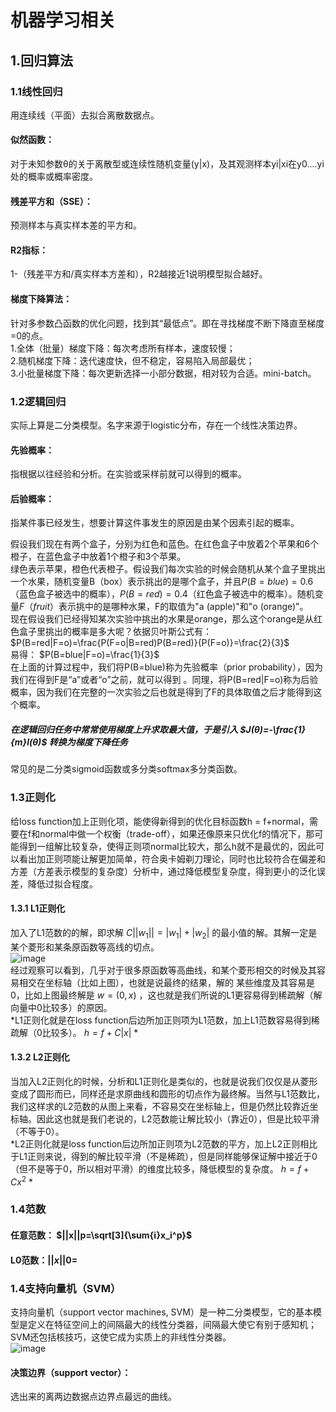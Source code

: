 # 机器学习相关  
## 1.回归算法   
### 1.1线性回归  
用连续线（平面）去拟合离散数据点。  
#### 似然函数：
对于未知参数θ的关于离散型或连续性随机变量(y|x)，及其观测样本yi|xi在y0....yi处的概率或概率密度。  
#### 残差平方和（SSE）：
预测样本与真实样本差的平方和。   
#### R2指标：
1-（残差平方和/真实样本方差和），R2越接近1说明模型拟合越好。   
#### 梯度下降算法：
针对多参数凸函数的优化问题，找到其“最低点”。即在寻找梯度不断下降直至梯度=0的点。  
1.全体（批量）梯度下降：每次考虑所有样本，速度较慢；   
2.随机梯度下降：迭代速度快，但不稳定，容易陷入局部最优；  
3.小批量梯度下降：每次更新选择一小部分数据，相对较为合适。mini-batch。  
### 1.2逻辑回归  
实际上算是二分类模型。名字来源于logistic分布，存在一个线性决策边界。  
#### 先验概率：
指根据以往经验和分析。在实验或采样前就可以得到的概率。  
#### 后验概率：
指某件事已经发生，想要计算这件事发生的原因是由某个因素引起的概率。
  
假设我们现在有两个盒子，分别为红色和蓝色。在红色盒子中放着2个苹果和6个橙子，在蓝色盒子中放着1个橙子和3个苹果。   
绿色表示苹果，橙色代表橙子。假设我们每次实验的时候会随机从某个盒子里挑出一个水果，随机变量B（box）表示挑出的是哪个盒子，并且$P(B=blue) = 0.6$（蓝色盒子被选中的概率），$P(B=red) = 0.4$（红色盒子被选中的概率）。随机变量$F（fruit）$表示挑中的是哪种水果，F的取值为"a (apple)"和"o (orange)"。   
现在假设我们已经得知某次实验中挑出的水果是orange，那么这个orange是从红色盒子里挑出的概率是多大呢？依据贝叶斯公式有：  
$P(B=red|F=o)=\frac{P(F=o|B=red)P(B=red)}{P(F=o)}=\frac{2}{3}$   
易得：
$P(B=blue|F=o)=\frac{1}{3}$   
在上面的计算过程中，我们将P(B=blue)称为先验概率（prior probability），因为我们在得到F是“a”或者“o”之前，就可以得到 
 。同理，将P(B=red|F=o)称为后验概率，因为我们在完整的一次实验之后也就是得到了F的具体取值之后才能得到这个概率。  
 ##### 在逻辑回归任务中常常使用梯度上升求取最大值，于是引入 $J(θ)=-\frac{1}{m}l(θ)$ 转换为梯度下降任务  
 常见的是二分类sigmoid函数或多分类softmax多分类函数。   
 
### 1.3正则化   
给loss function加上正则化项，能使得新得到的优化目标函数h = f+normal，需要在f和normal中做一个权衡（trade-off），如果还像原来只优化f的情况下，那可能得到一组解比较复杂，使得正则项normal比较大，那么h就不是最优的，因此可以看出加正则项能让解更加简单，符合奥卡姆剃刀理论，同时也比较符合在偏差和方差（方差表示模型的复杂度）分析中，通过降低模型复杂度，得到更小的泛化误差，降低过拟合程度。  
#### 1.3.1 L1正则化   
加入了L1范数的的解，即求解 $C||w_1||=|w_1|+|w_2|$ 的最小值的解。其解一定是某个菱形和某条原函数等高线的切点。  
![image](https://pic2.zhimg.com/80/v2-3fef81c912c4ac0fd8e61a007139f855_720w.webp)  
经过观察可以看到，几乎对于很多原函数等高曲线，和某个菱形相交的时候及其容易相交在坐标轴（比如上图），也就是说最终的结果，解的
某些维度及其容易是0，比如上图最终解是 $w=(0,x)$ ，这也就是我们所说的L1更容易得到稀疏解（解向量中0比较多）的原因。   
*L1正则化就是在loss function后边所加正则项为L1范数，加上L1范数容易得到稀疏解（0比较多）。  $h=f+C|x|$ *   

#### 1.3.2 L2正则化   
当加入L2正则化的时候，分析和L1正则化是类似的，也就是说我们仅仅是从菱形变成了圆形而已，同样还是求原曲线和圆形的切点作为最终解。当然与L1范数比，我们这样求的L2范数的从图上来看，不容易交在坐标轴上，但是仍然比较靠近坐标轴。因此这也就是我们老说的，L2范数能让解比较小（靠近0），但是比较平滑（不等于0）。   
*L2正则化就是loss function后边所加正则项为L2范数的平方，加上L2正则相比于L1正则来说，得到的解比较平滑（不是稀疏），但是同样能够保证解中接近于0（但不是等于0，所以相对平滑）的维度比较多，降低模型的复杂度。 $h=f+Cx^2$ *
  
### 1.4范数  
#### 任意范数： $||x||p=\sqrt[3]{\sum{i}x_i^p}$  
#### L0范数：$||x||0=$

### 1.4支持向量机（SVM）  
支持向量机（support vector machines, SVM）是一种二分类模型，它的基本模型是定义在特征空间上的间隔最大的线性分类器，间隔最大使它有别于感知机；SVM还包括核技巧，这使它成为实质上的非线性分类器。  
![image](https://pica.zhimg.com/v2-197913c461c1953c30b804b4a7eddfcc_r.webp?source=172ae18b&consumer=ZHI_MENG)  
#### 决策边界（support vector）：
选出来的离两边数据点边界点最远的曲线。
